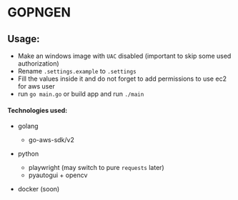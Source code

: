 # GOPNGEN

## Usage:
 - Make an windows image with `UAC` disabled (important to skip some used authorization) 
 - Rename `.settings.example` to `.settings`
 - Fill the values inside it and do not forget to add permissions to use ec2 for aws user
 - run `go main.go` or build app and run `./main`

#### Technologies used:
 - golang
   - go-aws-sdk/v2

 - python
   - playwright (may switch to pure `requests` later)
   - pyautogui + opencv

 - docker (soon)
